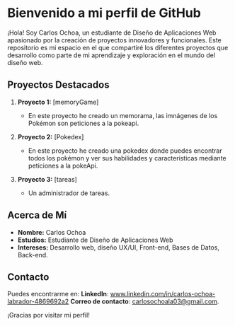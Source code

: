 # Bienvenido a mi perfil de GitHub

¡Hola! Soy Carlos Ochoa, un estudiante de Diseño de Aplicaciones Web apasionado por la creación de proyectos innovadores y funcionales. Este repositorio es mi espacio en el que compartiré los diferentes proyectos que desarrollo como parte de mi aprendizaje y exploración en el mundo del diseño web.

## Proyectos Destacados

1. **Proyecto 1:** [memoryGame]
   - En este proyecto he creado un memorama, las imnágenes de los Pokémon son peticiones
   a la pokeapi.


2. **Proyecto 2:** [Pokedex]
   - En este proyecto he creado una pokedex donde puedes encontrar todos los pokémon y ver sus habilidades y características mediante peticiones a la pokeApi.
     
3. **Proyecto 3:** [tareas]
   - Un administrador de tareas.


## Acerca de Mí

- **Nombre:** Carlos Ochoa
- **Estudios:** Estudiante de Diseño de Aplicaciones Web
- **Intereses:** Desarrollo web, diseño UX/UI, Front-end, Bases de Datos, Back-end.

## Contacto

Puedes encontrarme en:
**LinkedIn**: www.linkedin.com/in/carlos-ochoa-labrador-4869692a2
**Correo de contacto**: carlosochoala03@gmail.com.

¡Gracias por visitar mi perfil!
